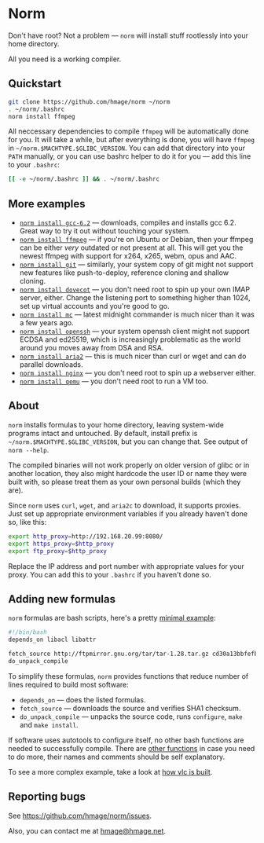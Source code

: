 # Norm

Don't have root? Not a problem — `norm` will install stuff rootlessly into your home directory.

All you need is a working compiler.

## Quickstart

```bash
git clone https://github.com/hmage/norm ~/norm
. ~/norm/.bashrc
norm install ffmpeg
```

All neccessary dependencies to compile `ffmpeg` will be automatically done for you. It will take a while, but after everything is done, you will have `ffmpeg` in `~/norm.$MACHTYPE.$GLIBC_VERSION`. You can add that directory into your `PATH` manually, or you can use bashrc helper to do it for you — add this line to your `.bashrc`:

```bash
[[ -e ~/norm/.bashrc ]] && . ~/norm/.bashrc
```

## More examples
 * [`norm install gcc-6.2`](packages/gcc-6.2) — downloads, compiles and installs gcc 6.2. Great way to try it out without touching your system.
 * [`norm install ffmpeg`](packages/ffmpeg) — if you're on Ubuntu or Debian, then your ffmpeg can be either _very_ outdated or not present at all. This will get you the newest ffmpeg with support for x264, x265, webm, opus and AAC.
 * [`norm install git`](packages/git) — similarly, your system copy of git might not support new features like push-to-deploy, reference cloning and shallow cloning.
 * [`norm install dovecot`](packages/dovecot) — you don't need root to spin up your own IMAP server, either. Change the listening port to something higher than 1024, set up virtual accounts and you're good to go.
 * [`norm install mc`](packages/mc) — latest midnight commander is much nicer than it was a few years ago.
 * [`norm install openssh`](packages/openssh) — your system openssh client might not support ECDSA and ed25519, which is increasingly problematic as the world around you moves away from DSA and RSA.
 * [`norm install aria2`](packages/aria2) — this is much nicer than curl or wget and can do parallel downloads.
 * [`norm install nginx`](packages/nginx) — you don't need root to spin up a webserver either.
 * [`norm install qemu`](packages/qemu) — you don't need root to run a VM too.

## About

`norm` installs formulas to your home directory, leaving system-wide programs intact and untouched. By default, install prefix is `~/norm.$MACHTYPE.$GLIBC_VERSION`, but you can change that. See output of `norm --help`.

The compiled binaries will not work properly on older version of glibc or in another location, they also might hardcode the user ID or name they were built with, so please treat them as your own personal builds (which they are).

Since `norm` uses `curl`, `wget`, and `aria2c` to download, it supports proxies. Just set up appropriate environment variables if you already haven't done so, like this:

```bash
export http_proxy=http://192.168.20.99:8080/
export https_proxy=$http_proxy
export ftp_proxy=$http_proxy
```

Replace the IP address and port number with appropriate values for your proxy. You can add this to your `.bashrc` if you haven't done so.

## Adding new formulas
`norm` formulas are bash scripts, here's a pretty [minimal example](packages/tar):

```bash
#!/bin/bash
depends_on libacl libattr

fetch_source http://ftpmirror.gnu.org/tar/tar-1.28.tar.gz cd30a13bbfefb54b17e039be7c43d2592dd3d5d0
do_unpack_compile
```

To simplify these formulas, `norm` provides functions that reduce number of lines required to build most software:
 * `depends_on` — does the listed formulas.
 * `fetch_source` — downloads the source and verifies SHA1 checksum.
 * `do_unpack_compile` — unpacks the source code, runs `configure`, `make` and `make install`.

If software uses autotools to configure itself, no other bash functions are needed to successfully compile. There are [other functions](norm_common.functions) in case you need to do more, their names and comments should be self explanatory.

To see a more complex example, take a look at [how vlc is built](packages/vlc).

## Reporting bugs

See https://github.com/hmage/norm/issues.

Also, you can contact me at [hmage@hmage.net](mailto:hmage@hmage.net).
